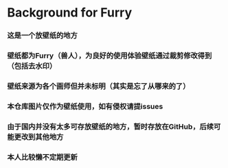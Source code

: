 # Background for Furry
### 这是一个放壁纸的地方
### 壁纸都为Furry（兽人），为良好的使用体验壁纸通过裁剪修改得到（包括去水印）
### 壁纸来源为各个画师但并未标明（其实是忘了从哪来的了）
### 本仓库图片仅作为壁纸使用，如有侵权请提issues
### 由于国内并没有太多可存放壁纸的地方，暂时存放在GitHub，后续可能更改到其他地方
### 本人比较懒不定期更新
